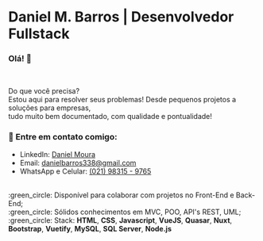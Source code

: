 # Daniel M. Barros | Desenvolvedor Fullstack<br>

### Olá! :wave:

<br>

Do que você precisa?<br>
Estou aqui para resolver seus problemas! Desde pequenos projetos a soluções para empresas, <br>
tudo muito bem documentado, com qualidade e pontualidade!<br>

### :email: Entre em contato comigo:
 - LinkedIn: [Daniel Moura](https://www.linkedin.com/in/danielmouradev/)
 - Email: danielbarros338@gmail.com
 - WhatsApp e Celular: [(021) 98315 - 9765](https://api.whatsapp.com/send?phone=5521983159765) 

<br>
 :green_circle: Disponível para colaborar com projetos no Front-End e Back-End; <br>
 :green_circle: Sólidos conhecimentos em MVC, POO, API's REST, UML; <br>
 :green_circle: Stack: <strong>HTML</strong>, <strong>CSS</strong>, <strong>Javascript</strong>, <strong>VueJS</strong>, <strong>Quasar</strong>, <strong>Nuxt</strong>, <strong>Bootstrap</strong>, <strong>Vuetify</strong>, <strong>MySQL</strong>, <strong>SQL Server</strong>, <strong> Node.js </strong>
<br> 
